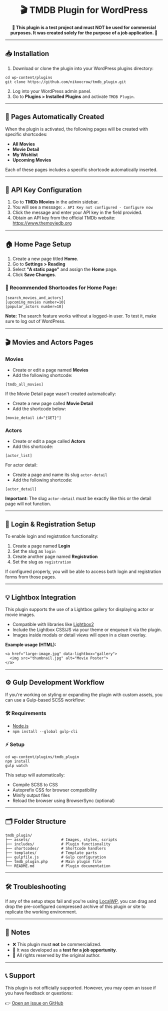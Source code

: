 <h1 align="center">🎬 TMDB Plugin for WordPress</h1>

<p align="center"><strong>🚧 This plugin is a test project and must NOT be used for commercial purposes. It was created solely for the purpose of a job application. 🚧</strong></p>

<hr>

<h2>📥 Installation</h2>

<ol>
  <li>Download or clone the plugin into your WordPress plugins directory:</li>
</ol>

<pre><code>cd wp-content/plugins
git clone https://github.com/nikoocrow/tmdb_plugin.git</code></pre>

<ol start="2">
  <li>Log into your WordPress admin panel.</li>
  <li>Go to <strong>Plugins > Installed Plugins</strong> and activate <code>TMDB Plugin</code>.</li>
</ol>

<hr>

<h2>🧩 Pages Automatically Created</h2>

<p>When the plugin is activated, the following pages will be created with specific shortcodes:</p>

<ul>
  <li><strong>All Movies</strong></li>
  <li><strong>Movie Detail</strong></li>
  <li><strong>My Wishlist</strong></li>
  <li><strong>Upcoming Movies</strong></li>
</ul>

<p>Each of these pages includes a specific shortcode automatically inserted.</p>

<hr>

<h2>🔑 API Key Configuration</h2>

<ol>
  <li>Go to <strong>TMDb Movies</strong> in the admin sidebar.</li>
  <li>You will see a message: <code>⚠️ API Key not configured - Configure now</code></li>
  <li>Click the message and enter your API key in the field provided.</li>
  <li>Obtain an API key from the official TMDb website: <a href="https://www.themoviedb.org/?language=en" target="_blank">https://www.themoviedb.org</a></li>
</ol>

<hr>

<h2>🏠 Home Page Setup</h2>

<ol>
  <li>Create a new page titled <strong>Home</strong>.</li>
  <li>Go to <strong>Settings > Reading</strong></li>
  <li>Select <strong>"A static page"</strong> and assign the <strong>Home</strong> page.</li>
  <li>Click <strong>Save Changes</strong>.</li>
</ol>

<h3>📌 Recommended Shortcodes for Home Page:</h3>

<pre><code>[search_movies_and_actors]
[upcoming_movies number=10]
[popular_actors number=10]</code></pre>

<p><strong>Note:</strong> The search feature works without a logged-in user. To test it, make sure to log out of WordPress.</p>

<hr>

<h2>🎬 Movies and Actors Pages</h2>

<h3>Movies</h3>
<ul>
  <li>Create or edit a page named <strong>Movies</strong></li>
  <li>Add the following shortcode:</li>
</ul>

<pre><code>[tmdb_all_movies]</code></pre>

<p>If the Movie Detail page wasn't created automatically:</p>
<ul>
  <li>Create a new page called <strong>Movie Detail</strong></li>
  <li>Add the shortcode below:</li>
</ul>

<pre><code>[movie_detail id="{GET}"]</code></pre>

<h3>Actors</h3>
<ul>
  <li>Create or edit a page called <strong>Actors</strong></li>
  <li>Add this shortcode:</li>
</ul>

<pre><code>[actor_list]</code></pre>

<p>For actor detail:</p>
<ul>
  <li>Create a page and name its slug <code>actor-detail</code></li>
  <li>Add the following shortcode:</li>
</ul>

<pre><code>[actor_detail]</code></pre>

<p><strong>Important:</strong> The slug <code>actor-detail</code> must be exactly like this or the detail page will not function.</p>

<hr>

<h2>🔐 Login & Registration Setup</h2>

<p>To enable login and registration functionality:</p>

<ol>
  <li>Create a page named <strong>Login</strong></li>
  <li>Set the slug as <code>login</code></li>
  <li>Create another page named <strong>Registration</strong></li>
  <li>Set the slug as <code>registration</code></li>
</ol>

<p>If configured properly, you will be able to access both login and registration forms from those pages.</p>

<hr>

<h2>💡 Lightbox Integration</h2>

<p>This plugin supports the use of a Lightbox gallery for displaying actor or movie images.</p>

<ul>
  <li>Compatible with libraries like <a href="https://lokeshdhakar.com/projects/lightbox2/" target="_blank">Lightbox2</a></li>
  <li>Include the Lightbox CSS/JS via your theme or enqueue it via the plugin.</li>
  <li>Images inside modals or detail views will open in a clean overlay.</li>
</ul>

<p><strong>Example usage (HTML):</strong></p>

<pre><code>&lt;a href="large-image.jpg" data-lightbox="gallery"&gt;
  &lt;img src="thumbnail.jpg" alt="Movie Poster"&gt;
&lt;/a&gt;</code></pre>

<hr>

<h2>⚙️ Gulp Development Workflow</h2>

<p>If you're working on styling or expanding the plugin with custom assets, you can use a Gulp-based SCSS workflow:</p>

<h3>🛠️ Requirements</h3>

<ul>
  <li><a href="https://nodejs.org/" target="_blank">Node.js</a></li>
  <li><code>npm install --global gulp-cli</code></li>
</ul>

<h3>⚡ Setup</h3>

<pre><code>cd wp-content/plugins/tmdb_plugin
npm install
gulp watch</code></pre>

<p>This setup will automatically:</p>

<ul>
  <li>Compile SCSS to CSS</li>
  <li>Autoprefix CSS for browser compatibility</li>
  <li>Minify output files</li>
  <li>Reload the browser using BrowserSync (optional)</li>
</ul>

<hr>

<h2>🗂️ Folder Structure</h2>

<pre><code>tmdb_plugin/
├── assets/              # Images, styles, scripts
├── includes/            # Plugin functionality
├── shortcodes/          # Shortcode handlers
├── templates/           # Template parts
├── gulpfile.js          # Gulp configuration
├── tmdb_plugin.php      # Main plugin file
└── README.md            # Plugin documentation
</code></pre>

<hr>

<h2>🛠️ Troubleshooting</h2>

<p>If any of the setup steps fail and you're using <a href="https://localwp.com/" target="_blank">LocalWP</a>, you can drag and drop the pre-configured compressed archive of this plugin or site to replicate the working environment.</p>

<hr>

<h2>📌 Notes</h2>

<ul>
  <li>❌ This plugin must <strong>not</strong> be commercialized.</li>
  <li>🧪 It was developed as a <strong>test for a job opportunity</strong>.</li>
  <li>👤 All rights reserved by the original author.</li>
</ul>

<hr>

<h2>📞 Support</h2>

<p>This plugin is not officially supported. However, you may open an issue if you have feedback or questions:</p>

<p>👉 <a href="https://github.com/nikoocrow/tmdb_plugin/issues">Open an issue on GitHub</a></p>
